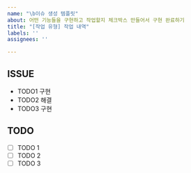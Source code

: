 ```yaml
---
name: "\b이슈 생성 템플릿"
about: 어떤 기능들을 구현하고 작업할지 체크박스 만들어서 구현 완료하기
title: "[작업 유형] 작업 내역"
labels: ''
assignees: ''

---
```


## ISSUE
- TODO1 구현
- TODO2 해결
- TODO3 구현

## TODO
- [ ] TODO 1
- [ ] TODO 2
- [ ] TODO 3
